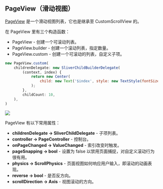 
## PageView（滑动视图）
[PageView](https://docs.flutter.io/flutter/widgets/PageView-class.html) 是一个滑动视图列表，它也是继承至 CustomScrollView 的。

在 PageView 里有三个构造函数：
- PageView - 创建一个可滚动列表。
- PageView.builder - 创建一个滚动列表，指定数量。
- PageView.custom - 创建一个可滚动的列表，自定义子项。

```js
new PageView.custom(
    childrenDelegate: new SliverChildBuilderDelegate(
        (context, index) {
            return new Center(
                child: new Text('$index', style: new TextStyle(fontSize: 64.0)),
            );
        },
        childCount: 10,
    ),
)
```

![](/../../image/20180701190831.gif)

PageView 有以下常用属性：
- **childrenDelegate → SliverChildDelegate** - 子项列表。
- **controller → PageController** - 控制台。
- **onPageChanged → ValueChanged<int>** - 索引改变时触发。
- **pageSnapping → bool** - 设置为 false 以禁用页面捕捉，对自定义滚动行为很有用。
- **physics → ScrollPhysics** - 页面视图如何响应用户输入，即滚动的动画表现。
- **reverse → bool** - 是否反方向。
- **scrollDirection → Axis** - 视图滚动的方向。
